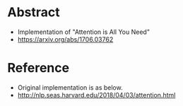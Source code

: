 # Abstract
* Implementation of "Attention is All You Need"
* https://arxiv.org/abs/1706.03762

# Reference
* Original implementation is as below.
* http://nlp.seas.harvard.edu/2018/04/03/attention.html
